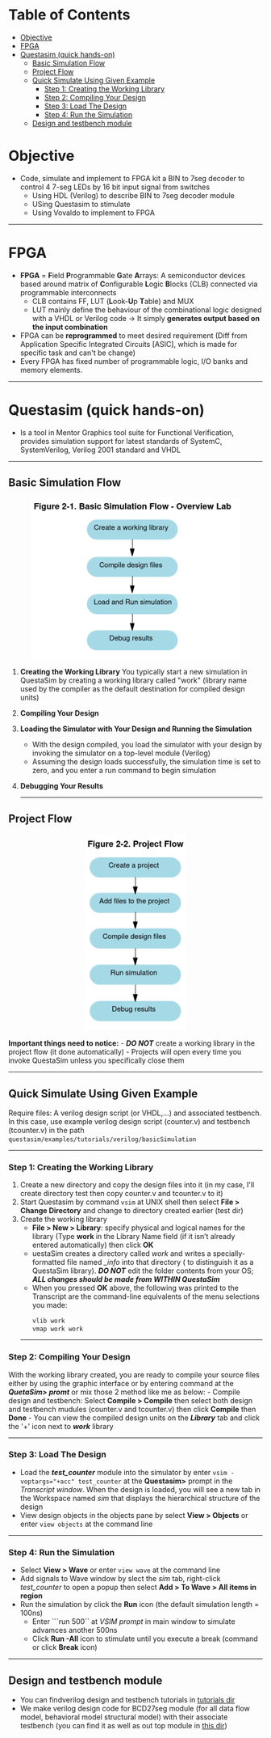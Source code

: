 # Table of Contents
- [Objective](#objective)
- [FPGA](#fpga)
- [Questasim (quick hands-on)](#questasim-quick-hands-on)
  - [Basic Simulation Flow](#basic-simulation-flow)
  - [Project Flow](#project-flow)
  - [Quick Simulate Using Given Example](#quick-simulate-using-given-example)
    - [Step 1: Creating the Working Library](#step-1-creating-the-working-library)
    - [Step 2: Compiling Your Design](#step-2-compiling-your-design)
    - [Step 3: Load The Design](#step-3-load-the-design)
    - [Step 4: Run the Simulation](#step-4-run-the-simulation)
  - [Design and testbench module](#design-and-testbench-module)


# Objective
- Code, simulate and implement to FPGA kit a BIN to 7seg decoder to control 4 7-seg LEDs by 16 bit input signal from switches
    - Using HDL (Verilog) to describe BIN to 7seg decoder module
    - USing Questasim to stimulate
    - Using Vovaldo to implement to FPGA
---

# FPGA

- **FPGA** = **F**ield **P**rogrammable **G**ate **A**rrays: A semiconductor devices based around matrix of **C**onfigurable **L**ogic **B**locks (CLB) connected via programmable interconnects
    - CLB contains FF, LUT (**L**ook-**U**p **T**able) and MUX
    - LUT mainly define the behaviour of the combinational logic designed with a VHDL or Verilog code -> It simply **generates output based on the input combination**
- FPGA can be **reprogrammed** to meet desired requirement (Diff from Application Specific Integrated Circuits [ASIC], which is made for specific task and can't be change)
- Every FPGA has fixed number of programmable logic, I/O banks and memory elements. 

---
# Questasim (quick hands-on)
- Is a tool in Mentor Graphics tool suite for Functional Verification, provides simulation support for latest standards of SystemC, SystemVerilog, Verilog 2001 standard and VHDL

---
## Basic Simulation Flow
<p align="center">
  <img alt="By build a sample project" src="../Pics/SimulationFlowofQuestasim.png " width="82%">
</p>


1. **Creating the Working Library**
    You typically start a new simulation in QuestaSim by creating a working library called "work" (library name used by the compiler as the default destination for compiled design units)
2. **Compiling Your Design**
3. **Loading the Simulator with Your Design and Running the Simulation**
    - With the design compiled, you load the simulator with your design by invoking the simulator on a top-level module (Verilog)
    - Assuming the design loads successfully, the simulation time is set to zero, and you enter a run command to begin simulation
4. **Debugging Your Results**
   
   ---
## Project Flow
<p align="center">
  <img alt="By build a sample project" src="../Pics/ProjectFlowQuestasim.png " width="40%">
</p>

**Important things need to notice:**
    - ***DO NOT*** create a working library in the project flow (it done automatically)
    -  Projects will open every time you invoke QuestaSim unless you specifically close them

---

## Quick Simulate Using Given Example
Require files: A verilog design script (or VHDL,...) and associated testbench. In this case, use example verilog design script (counter.v) and testbench (tcounter.v) in the path ```questasim/examples/tutorials/verilog/basicSimulation```

---

### Step 1: Creating the Working Library
1. Create a new directory and copy the design files into it (in my case, I'll create directory test then copy counter.v and tcounter.v to it)
2. Start Questasim by command ```vsim``` at UNIX shell then select **File > Change Directory** and change to directory created earlier (test dir)
3. Create the working library
    - **File > New > Library**: specify physical and logical names for the library (Type **work** in the Library Name field (if it isn’t already entered automatically) then click **OK**
    - uestaSim creates a directory called *work* and writes a specially-formatted file named *_info* into that directory ( to distinguish it as a QuestaSim library). ***DO NOT*** edit the folder contents from your OS; ***ALL changes should be made from WITHIN QuestaSim***
    - When you pressed **OK** above, the following was printed to the Transcript are the command-line equivalents of the menu selections you made:
        ```
        vlib work
        vmap work work
        ```
    ---

### Step 2: Compiling Your Design 
With the working library created, you are ready to compile your source files either by using the graphic interface or by entering command at the ***QuetaSim> promt*** or mix those 2 method like me as below:
    - Compile design and testbench: Select **Compile > Compile** then select both design and testbench mudules (counter.v and tcounter.v) then click **Compile** then **Done**
    - You can view the compiled design units on the ***Library*** tab and click the '+' icon next to ***work*** library
  
  ---
### Step 3: Load The Design
   -  Load the ***test_counter*** module into the simulator by enter ```vsim -voptargs="+acc" test_counter``` at the **Questasim>** prompt in the *Transcript window*. When the design is loaded, you will see a new tab in the Workspace named *sim* that displays the hierarchical structure of the design
   -  View design objects in the objects pane by select **View > Objects** or enter ```view objects``` at the command line
  
  ---
### Step 4: Run the Simulation
   - Select **View > Wave** or enter ```view wave``` at the command line
   - Add signals to Wave window by slect the *sim* tab, right-click *test_counter* to open a popup then select **Add > To Wave > All items in region**
   - Run the simulation by click the **Run** icon (the default simulation length = 100ns)
       - Enter ```run 500`` at *VSIM prompt* in main window to simulate advamces another 500ns
       - Click **Run -All** icon to stimulate until you execute a break (command or click **Break** icon)
  
---
## Design and testbench module
- You can findverilog design and testbench tutorials in [tutorials dir](../basicTuto/Verilog/)
- We make verilog design code for BCD27seg module (for all data flow model, behavioral model structural model) with their associate testbench (you can find it as well as out top module in [this dir](./))

